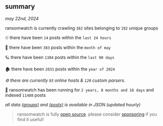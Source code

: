 
## summary
_may 22nd, 2024_

ransomwatch is currently crawling `382` sites belonging to `192` unique groups

⏲ there have been `14` posts within the `last 24 hours`

🦈 there have been `383` posts within the `month of may`

🪐 there have been `1304` posts within the `last 90 days`

🏚 there have been `2031` posts within the `year of 2024`

_⚙️ there are currently `93` online hosts & `120` custom parsers._

🦕 ransomwatch has been running for `2 years, 8 months and 16 days` and indexed `11488` posts

_all data  [(groups)](http://ransomwhat.telemetry.ltd/groups) and [(posts)](http://ransomwhat.telemetry.ltd/posts) is available in JSON (updated hourly)_

> ransomwatch is fully [open source](https://github.com/joshhighet/ransomwatch#ransomwatch--). please consider [sponsoring](https://github.com/sponsors/joshhighet) if you find it useful!

